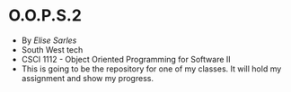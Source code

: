 # O.O.P.S.2
* By *Elise Sarles*
* South West tech
* CSCI 1112 - Object Oriented Programming for Software II
* This is going to be the repository for one of my classes. It will hold my assignment and show my progress.
